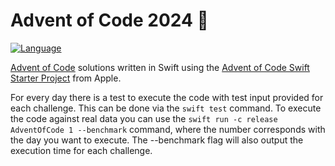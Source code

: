 # Advent of Code 2024 🎄

[![Language](https://img.shields.io/badge/language-Swift-red.svg)](https://swift.org)

[Advent of Code][aoc] solutions written in Swift using the [Advent of Code Swift Starter Project][project] from Apple.

For every day there is a test to execute the code with test input provided for each challenge. This can be done via the `swift test` command. To execute the code against real data you can use the `swift run -c release AdventOfCode 1 --benchmark` command, where the number corresponds with the day you want to execute. The --benchmark flag will also output the execution time for each challenge.

[aoc]: https://adventofcode.com
[project]: https://github.com/apple/swift-aoc-starter-example
